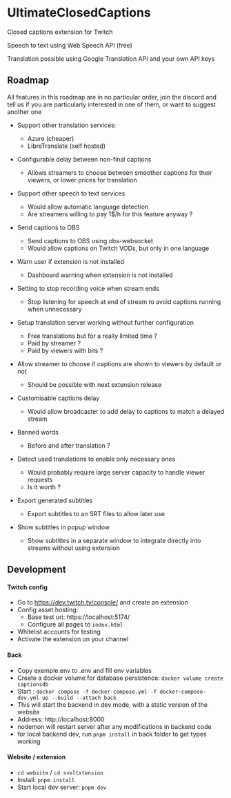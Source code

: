 # UltimateClosedCaptions

Closed captions extension for Twitch

Speech to text using Web Speech API (free)

Translation possible using Google Translation API and your own API keys

## Roadmap
All features in this roadmap are in no particular order,
join the discord and tell us if you are particularly interested in one of them, or want to suggest another one

- Support other translation services:
  - Azure (cheaper)
  - LibreTranslate (self hosted)

- Configurable delay between non-final captions
  - Allows streamers to choose between smoother captions for their viewers, or lower prices for translation

- Support other speech to text services
  - Would allow automatic language detection
  - Are streamers willing to pay 1$/h for this feature anyway ?

- Send captions to OBS
  - Send captions to OBS using obs-websocket
  - Would allow captions on Twitch VODs, but only in one language

- Warn user if extension is not installed
  - Dashboard warning when extension is not installed

- Setting to stop recording voice when stream ends
  - Stop listening for speech at end of stream to avoid captions running when unnecessary

- Setup translation server working without further configuration 
  - Free translations but for a really limited time ?
  - Paid by streamer ?
  - Paid by viewers with bits ?

- Allow streamer to choose if captions are shown to viewers by default or not
  - Should be possible with next extension release

- Customisable captions delay
  - Would allow broadcaster to add delay to captions to match a delayed stream

- Banned words
  - Before and after translation ?

- Detect used translations to enable only necessary ones
  - Would probably require large server capacity to handle viewer requests
  - Is it worth ?

- Export generated subtitles
  - Export subtitles to an SRT files to allow later use

- Show subtitles in popup window
  - Show subtitles in a separate window to integrate directly into streams without using extension

## Development

#### Twitch config
- Go to https://dev.twitch.tv/console/ and create an extension
- Config asset hosting:
  - Base test uri: https://localhost:5174/
  - Configure all pages to `index.html`
- Whitelist accounts for testing
- Activate the extension on your channel

#### Back
- Copy exemple.env to .env and fill env variables
- Create a docker volume for database persistence: `docker volume create captionsdb`
- Start : `docker compose -f docker-compose.yml -f docker-compose-dev.yml up --build --attach back`
- This will start the backend in dev mode, with a static version of the website
- Address: http://localhost:8000
- nodemon will restart server after any modifications in backend code
- for local backend dev, run `pnpm install` in back folder to get types working

#### Website / extension
- `cd website` / `cd sveltxtension`
- Install: `pnpm install`
- Start local dev server: `pnpm dev`
